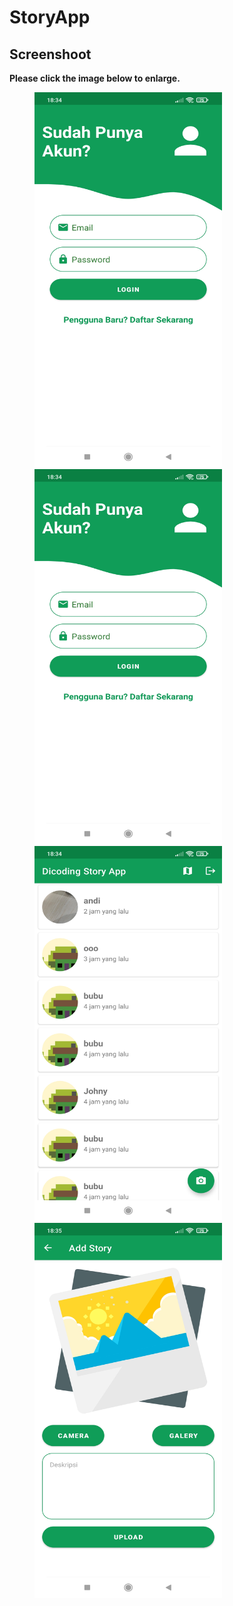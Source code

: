 # StoryApp

## Screenshoot

**Please click the image below to enlarge.**

<img src="https://github.com/zaelani23/StoryApp/blob/main/screenshots/1659440203373.jpg" height="600" width="300" hspace="40"><img src="https://github.com/zaelani23/StoryApp/blob/main/screenshots/1659440203373.jpg" height="600" width="300" hspace="40">
<img src="https://github.com/zaelani23/StoryApp/blob/main/screenshots/1659440203356.jpg" height="600" width="300" hspace="40"><img src="https://github.com/zaelani23/StoryApp/blob/main/screenshots/1659440203348.jpg" height="600" width="300" hspace="40">